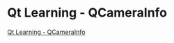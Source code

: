 # Qt Learning - QCameraInfo
[Qt Learning - QCameraInfo](https://aiwithcloud.com/2022/09/15/qt_learning___qcamerainfo/)